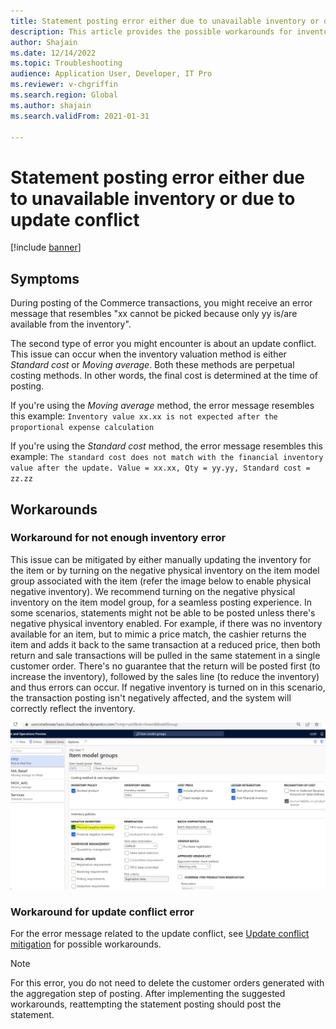 ```yaml
---
title: Statement posting error either due to unavailable inventory or due to update conflict
description: This article provides the possible workarounds for inventory related issues during statement posting.
author: Shajain
ms.date: 12/14/2022
ms.topic: Troubleshooting
audience: Application User, Developer, IT Pro
ms.reviewer: v-chgriffin
ms.search.region: Global
ms.author: shajain
ms.search.validFrom: 2021-01-31

---
```


# Statement posting error either due to unavailable inventory or due to update conflict 

[!include [banner](../../includes/banner.md)]

## Symptoms

During posting of the Commerce transactions, you might receive an error message that resembles "xx cannot be picked because only yy is/are available from the inventory".

The second type of error you might encounter is about an update conflict. This issue can occur when the inventory valuation method is either *Standard cost* or *Moving average*. Both these methods are perpetual costing methods. In other words, the final cost is determined at the time of posting.

If you're using the *Moving average* method, the error message resembles this example:
`Inventory value xx.xx is not expected after the proportional expense calculation`

If you're using the *Standard cost* method, the error message resembles this example:
`The standard cost does not match with the financial inventory value after the update. Value = xx.xx, Qty = yy.yy, Standard cost = zz.zz`

## Workarounds

### Workaround for not enough inventory error

This issue can be mitigated by either manually updating the inventory for the item or by turning on the negative physical inventory on the item model group associated with the item (refer the image below to enable physical negative inventory). We recommend turning on the negative physical inventory on the item model group, for a seamless posting experience. In some scenarios, statements might not be able to be posted unless there's negative physical inventory enabled. For example, if there was no inventory available for an item, but to mimic a price match, the cashier returns the item and adds it back to the same transaction at a reduced price, then both return and sale transactions will be pulled in the same statement in a single customer order. There's no guarantee that the return will be posted first (to increase the inventory), followed by the sales line (to reduce the inventory) and thus errors can occur. If negative inventory is turned on in this scenario, the transaction posting isn't negatively affected, and the system will correctly reflect the inventory.

![Enable physical negative inventory](./media/Physical_Negative_Inventory.png)
 
### Workaround for update conflict error

For the error message related to the update conflict, see [Update conflict mitigation](/troubleshoot/dynamics-365/supply-chain/costing/update-conflict-standard-cost-moving-average-inventory-valuation) for possible workarounds.

> [!NOTE]
> For this error, you do not need to delete the customer orders generated with the aggregation step of posting. After implementing the suggested workarounds, reattempting the statement posting should post the statement.


